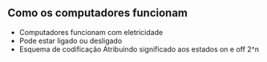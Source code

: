 ## Como os computadores funcionam

- Computadores funcionam com eletricidade
- Pode estar ligado ou desligado
- Esquema de codificação
    Atribuindo significado aos estados on e off
    2^n
    